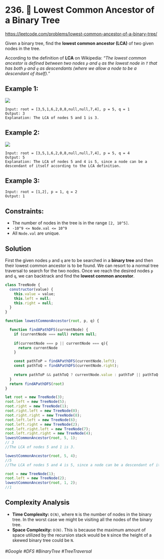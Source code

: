 # 236. 🔎 Lowest Common Ancestor of a Binary Tree
https://leetcode.com/problems/lowest-common-ancestor-of-a-binary-tree/

Given a binary tree, find the <b>lowest common ancestor (LCA)</b> of two given nodes in the tree.

According to the definition of <b>LCA</b> on Wikipedia: <i>“The lowest common ancestor is defined between two nodes `p` and `q` as the lowest node in `T` that has both `p` and `q` as descendants (where we allow a node to be a descendant of itself).”</i>

## Example 1:

![](https://assets.leetcode.com/uploads/2018/12/14/binarytree.png)
````
Input: root = [3,5,1,6,2,0,8,null,null,7,4], p = 5, q = 1
Output: 3
Explanation: The LCA of nodes 5 and 1 is 3.
````
## Example 2:
![](https://assets.leetcode.com/uploads/2018/12/14/binarytree.png)
````
Input: root = [3,5,1,6,2,0,8,null,null,7,4], p = 5, q = 4
Output: 5
Explanation: The LCA of nodes 5 and 4 is 5, since a node can be a descendant of itself according to the LCA definition.
````
## Example 3:
````
Input: root = [1,2], p = 1, q = 2
Output: 1
```` 

## Constraints:
- The number of nodes in the tree is in the range `[2, 10^5]`.
- `-10^9 <= Node.val <= 10^9`
- All `Node.val` are unique.

## Solution 
First the given nodes `p` and `q` are to be searched in a <b>binary tree</b> and then their lowest common ancestor is to be found. We can resort to a normal tree traversal to search for the two nodes. Once we reach the desired nodes `p` and `q`, we can backtrack and find the <b>lowest common ancestor</b>.
````js
class TreeNode {
  constructor(value) {
    this.value = value;
    this.left = null;
    this.right = null;
  }
}

function lowestCommonAncestor(root, p, q) {

  function findAPathDFS(currentNode) {
    if (currentNode === null) return null;
   
    if(currentNode === p || currentNode === q){ 
      return currentNode
    }

    const pathToP = findAPathDFS(currentNode.left);
    const pathToQ = findAPathDFS(currentNode.right);
 
    return pathToP && pathToQ ? currentNode.value : pathToP || pathToQ
  }
  return findAPathDFS(root)
}

let root = new TreeNode(3);
root.left = new TreeNode(5);
root.right = new TreeNode(1);
root.right.left = new TreeNode(0);
root.right.right = new TreeNode(8);
root.left.left = new TreeNode(6);
root.left.right = new TreeNode(2);
root.left.right.left = new TreeNode(7);
root.left.right.right = new TreeNode(4);
lowestCommonAncestor(root, 5, 1);
// 3
//The LCA of nodes 5 and 1 is 3.

lowestCommonAncestor(root, 5, 4);
//5
//The LCA of nodes 5 and 4 is 5, since a node can be a descendant of itself according to the LCA definition.

root = new TreeNode(1);
root.left = new TreeNode(2);
lowestCommonAncestor(root, 1, 2);
//1

````
## Complexity Analysis
- <b>Time Complexity:</b> `O(N)`, where `N` is the number of nodes in the binary tree. In the worst case we might be visiting all the nodes of the binary tree.
- <b>Space Complexity:</b> `O(N)`. This is because the maximum amount of space utilized by the recursion stack would be `N` since the height of a skewed binary tree could be `N`.
###### #Google #DFS #BinaryTree #TreeTraversal
